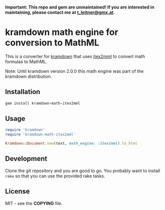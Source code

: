 **Important: This repo and gem are unmaintained! If you are interested in
maintaining, please contact me at <t_leitner@gmx.at>.**

# kramdown math engine for conversion to MathML

This is a converter for [kramdown](https://kramdown.gettalong.org) that uses
[itex2mml](https://golem.ph.utexas.edu/~distler/blog/itex2MML.html) to convert
math formulas to MathML.

Note: Until kramdown version 2.0.0 this math engine was part of the kramdown
distribution.


## Installation

~~~ruby
gem install kramdown-math-itex2mml
~~~


## Usage

~~~ruby
require 'kramdown'
require 'kramdown-math-itex2mml'

Kramdown::Document.new(text, math_engine: :itex2mml).to_html
~~~


## Development

Clone the git repository and you are good to go. You probably want to install
`rake` so that you can use the provided rake tasks.


## License

MIT - see the **COPYING** file.
